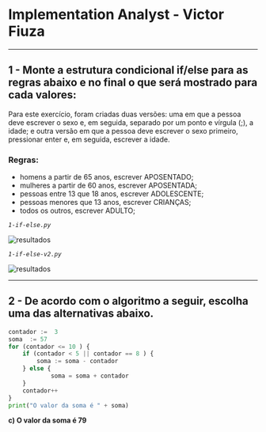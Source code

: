# Implementation Analyst - Victor Fiuza


---

## 1 - Monte a estrutura condicional if/else para as regras abaixo e no final o que será mostrado para cada valores:

Para este exercício, foram criadas duas versões: uma em que a pessoa deve escrever o sexo e, em seguida, separado por um ponto e vírgula (;), a idade; e outra versão em que a pessoa deve escrever o sexo primeiro, pressionar enter e, em seguida, escrever a idade.

### Regras:
- homens a partir de 65 anos, escrever APOSENTADO;
- mulheres a partir de 60 anos, escrever APOSENTADA;
- pessoas entre 13 que 18 anos, escrever ADOLESCENTE;
- pessoas menores que 13 anos, escrever CRIANÇAS;
- todos os outros, escrever ADULTO;

*`1-if-else.py`* 

![resultados](./assets/result_1.png)
 
 *`1-if-else-v2.py`* 

![resultados](./assets/result_2.png)

---

## 2 - De acordo com o algoritmo a seguir, escolha uma das alternativas abaixo.
```python
contador :=  3
soma  := 57
for (contador <= 10 ) {
	if (contador < 5 || contador == 8 ) {
		soma := soma - contador
    } else {
            soma = soma + contador
    }
	contador++
} 
print("O valor da soma é " + soma)
```

**c) O valor da soma é 79**

